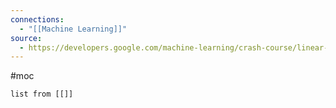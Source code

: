 ```yaml
---
connections:
  - "[[Machine Learning]]"
source:
  - https://developers.google.com/machine-learning/crash-course/linear-regression?hl=it
---
```

#moc
```dataview
list from [[]]
```

